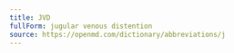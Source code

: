 ```yaml
---
title: JVD
fullForm: jugular venous distention
source: https://openmd.com/dictionary/abbreviations/j
---
```

